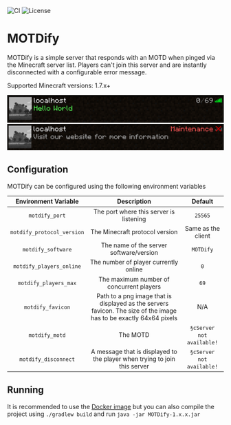 ![CI](https://img.shields.io/github/actions/workflow/status/Almighty-Satan/MOTDify/build.yml?branch=master&style=flat-square)
![License](https://img.shields.io/github/license/Almighty-Satan/SLAMS?style=flat-square)

# MOTDify

MOTDify is a simple server that responds with an MOTD when pinged via the Minecraft server list.
Players can't join this server and are instantly disconnected with a configurable error message.

Supported Minecraft versions: 1.7.x+

![image0](./images/image0.png)
![image1](./images/image1.png)

## Configuration
MOTDify can be configured using the following environment variables

|Environment Variable|Description|Default|
|:-------:|:----------------:|:--------:|
|`motdify_port`|The port where this server is listening|`25565`|
|`motdify_protocol_version`|The Minecraft protocol version|Same as the client|
|`motdify_software`|The name of the server software/version|`MOTDify`|
|`motdify_players_online`|The number of player currently online|`0`|
|`motdify_players_max`|The maximum number of concurrent players|`69`|
|`motdify_favicon`|Path to a png image that is displayed as the servers favicon. The size of the image has to be exactly 64x64 pixels|N/A|
|`motdify_motd`|The MOTD|`§cServer not available!`|
|`motdify_disconnect`|A message that is displayed to the player when trying to join this server|`§cServer not available!`|

## Running
It is recommended to use the [Docker image](https://hub.docker.com/r/almightysatan/motdify) but you can also compile the project
using `./gradlew build` and run `java -jar MOTDify-1.x.x.jar`
